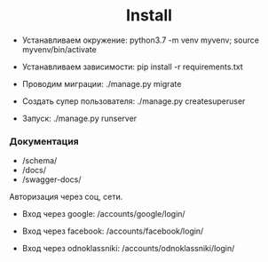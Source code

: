 <h1 align="center" >Install</h1> 

 - Устанавливаем окружение: python3.7 -m venv myvenv; source myvenv/bin/activate

 - Устанавливаем зависимости: pip install -r requirements.txt

 - Проводим миграции: ./manage.py migrate

 - Создать супер пользователя: ./manage.py createsuperuser

 - Запуск: ./manage.py runserver


<h3> Документация </h3>

- /schema/
- /docs/
- /swagger-docs/
 
<p>Авторизация через соц, сети.</p>

- Вход через google:
    /accounts/google/login/

- Вход через facebook:
    /accounts/facebook/login/

- Вход через odnoklassniki:
    /accounts/odnoklassniki/login/
